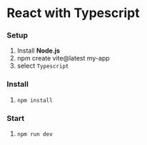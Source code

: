 # React with Typescript 


### Setup
1. Install __Node.js__
2. npm create vite@latest my-app
3. select `Typescript`

### Install
1. `npm install`

### Start
1. `npm run dev`

